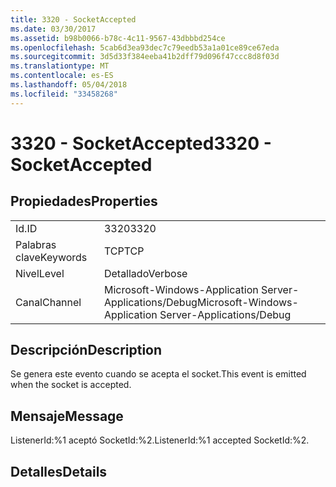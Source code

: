 ```yaml
---
title: 3320 - SocketAccepted
ms.date: 03/30/2017
ms.assetid: b98b0066-b78c-4c11-9567-43dbbbd254ce
ms.openlocfilehash: 5cab6d3ea93dec7c79eedb53a1a01ce89ce67eda
ms.sourcegitcommit: 3d5d33f384eeba41b2dff79d096f47ccc8d8f03d
ms.translationtype: MT
ms.contentlocale: es-ES
ms.lasthandoff: 05/04/2018
ms.locfileid: "33458268"
---
```

# <a name="3320---socketaccepted"></a><span data-ttu-id="b232e-102">3320 - SocketAccepted</span><span class="sxs-lookup"><span data-stu-id="b232e-102">3320 - SocketAccepted</span></span>
## <a name="properties"></a><span data-ttu-id="b232e-103">Propiedades</span><span class="sxs-lookup"><span data-stu-id="b232e-103">Properties</span></span>  
  
|||  
|-|-|  
|<span data-ttu-id="b232e-104">Id.</span><span class="sxs-lookup"><span data-stu-id="b232e-104">ID</span></span>|<span data-ttu-id="b232e-105">3320</span><span class="sxs-lookup"><span data-stu-id="b232e-105">3320</span></span>|  
|<span data-ttu-id="b232e-106">Palabras clave</span><span class="sxs-lookup"><span data-stu-id="b232e-106">Keywords</span></span>|<span data-ttu-id="b232e-107">TCP</span><span class="sxs-lookup"><span data-stu-id="b232e-107">TCP</span></span>|  
|<span data-ttu-id="b232e-108">Nivel</span><span class="sxs-lookup"><span data-stu-id="b232e-108">Level</span></span>|<span data-ttu-id="b232e-109">Detallado</span><span class="sxs-lookup"><span data-stu-id="b232e-109">Verbose</span></span>|  
|<span data-ttu-id="b232e-110">Canal</span><span class="sxs-lookup"><span data-stu-id="b232e-110">Channel</span></span>|<span data-ttu-id="b232e-111">Microsoft-Windows-Application Server-Applications/Debug</span><span class="sxs-lookup"><span data-stu-id="b232e-111">Microsoft-Windows-Application Server-Applications/Debug</span></span>|  
  
## <a name="description"></a><span data-ttu-id="b232e-112">Descripción</span><span class="sxs-lookup"><span data-stu-id="b232e-112">Description</span></span>  
 <span data-ttu-id="b232e-113">Se genera este evento cuando se acepta el socket.</span><span class="sxs-lookup"><span data-stu-id="b232e-113">This event is emitted when the socket is accepted.</span></span>  
  
## <a name="message"></a><span data-ttu-id="b232e-114">Mensaje</span><span class="sxs-lookup"><span data-stu-id="b232e-114">Message</span></span>  
 <span data-ttu-id="b232e-115">ListenerId:%1 aceptó SocketId:%2.</span><span class="sxs-lookup"><span data-stu-id="b232e-115">ListenerId:%1 accepted SocketId:%2.</span></span>  
  
## <a name="details"></a><span data-ttu-id="b232e-116">Detalles</span><span class="sxs-lookup"><span data-stu-id="b232e-116">Details</span></span>
